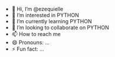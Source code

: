 - 👋 Hi, I’m @ezequielle
- 👀 I’m interested in PYTHON
- 🌱 I’m currently learning PYTHON  
- 💞️ I’m looking to collaborate on PYTHON
- 📫 How to reach me  
- 😄 Pronouns: ...
- ⚡ Fun fact: ...

<!---
Kodakblock78/Kodakblock78 is a ✨ special ✨ repository because its `README.md` (this file) appears on your GitHub profile.
You can click the Preview link to take a look at your changes.
--->
